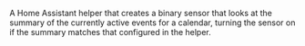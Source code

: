 A Home Assistant helper that creates a binary sensor that looks at the summary of the currently active events for a calendar, turning the sensor on if the summary matches that configured in the helper.
